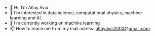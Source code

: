 - 👋 Hi, I’m Altay Avci
- 👀 I’m interested in data science, computational physics, machine learning and AI.
- 🌱 I’m currently working on machine learning 
- 📫 How to reach me from my mail adress: altayavci2000@gmail.com

<!---
altayavci/altayavci is a ✨ special ✨ repository because its `README.md` (this file) appears on your GitHub profile.
You can click the Preview link to take a look at your changes.
--->

